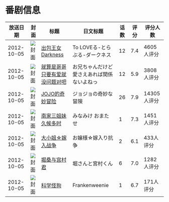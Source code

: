 # 番剧信息

|放送日期|封面|标题|日文标题|话数|评分|评分人数|
|---|---|---|---|---|---|---|
|2012-10-05|![封面](https://lain.bgm.tv/pic/cover/c/46/3e/37694_M7zzE.jpg)|[出包王女Darkness](https://bangumi.tv/subject/37694)|To LOVEる-とらぶる-ダークネス|12|7.4|4605人评分|
|2012-10-05|![封面](https://lain.bgm.tv/pic/cover/c/87/0c/40339_8c78Q.jpg)|[就算是哥哥只要有爱就没问题对吧](https://bangumi.tv/subject/40339)|お兄ちゃんだけど愛さえあれば関係ないよねっ|12|5.9|3808人评分|
|2012-10-05|![封面](https://lain.bgm.tv/pic/cover/c/23/5d/43558_ECoSc.jpg)|[JOJO的奇妙冒险](https://bangumi.tv/subject/43558)|ジョジョの奇妙な冒険|26|7.9|14305人评分|
|2012-10-05|![封面](https://lain.bgm.tv/pic/cover/c/ca/5b/47684_Vt0ve.jpg)|[南家三姐妹 久候多时](https://bangumi.tv/subject/47684)|みなみけ おまたせ|1|7.3|1451人评分|
|2012-10-05|![封面](https://bangumi.tv/img/no_icon_subject.png)|[大小姐☆嫁入战争](https://bangumi.tv/subject/47888)|お嬢様☆嫁入り抗争|2|6.1|433人评分|
|2012-10-05|![封面](https://lain.bgm.tv/pic/cover/c/20/f3/51944_kKjcC.jpg)|[堀桑与宫村君](https://bangumi.tv/subject/51944)|堀さんと宮村くん|6|7.0|1282人评分|
|2012-10-05|![封面](https://lain.bgm.tv/pic/cover/c/f9/84/61216_q1Hov.jpg)|[科学怪狗](https://bangumi.tv/subject/61216)|Frankenweenie|1|6.7|171人评分|
